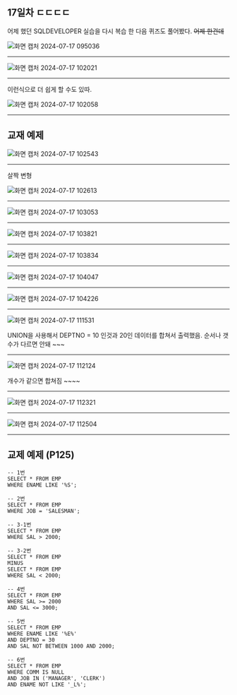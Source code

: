 ## 17일차 ㄷㄷㄷㄷ

어제 했던 SQLDEVELOPER 실습을 다시 복습 한 다음
퀴즈도 풀어봤다. ~~어제 한건데~~

![화면 캡처 2024-07-17 095036](https://github.com/user-attachments/assets/f57b4ba3-b26d-4d78-b868-1e04d4db3d12)

***

![화면 캡처 2024-07-17 102021](https://github.com/user-attachments/assets/77019943-8241-4ff4-9357-8f37097a1360)

***
이런식으로 더 쉽게 할 수도 있따.


![화면 캡처 2024-07-17 102058](https://github.com/user-attachments/assets/013f83ef-f43a-42e0-a051-be2a2ab60d6e)

***

## 교재 예제
![화면 캡처 2024-07-17 102543](https://github.com/user-attachments/assets/5be0d86e-b61b-4d3c-b477-8565f9f429da)
***

살짝 변형


![화면 캡처 2024-07-17 102613](https://github.com/user-attachments/assets/67968c28-0e2e-47d7-9cba-05e1b7c0c93a)
***

![화면 캡처 2024-07-17 103053](https://github.com/user-attachments/assets/5160f5a9-f484-42ee-a997-fa5630f67d7d)
***
![화면 캡처 2024-07-17 103821](https://github.com/user-attachments/assets/ae61c8ff-de87-4522-bfda-7ba1de1ec414)
***
![화면 캡처 2024-07-17 103834](https://github.com/user-attachments/assets/d6f63eaa-3507-43f0-ae24-95dfad908395)
***
![화면 캡처 2024-07-17 104047](https://github.com/user-attachments/assets/d0e3f754-fe92-4644-9720-7aa052fa189e)
***
![화면 캡처 2024-07-17 104226](https://github.com/user-attachments/assets/0d862964-2cc4-4f33-a760-c1b4269c928f)
***
![화면 캡처 2024-07-17 111531](https://github.com/user-attachments/assets/717a70c3-3d0a-4079-99d1-abd8fe5c68aa)



UNION을 사용해서 DEPTNO = 10 인것과 20인 데이터를 합쳐서 출력했음. 순서나 갯수가 다르면 안돼 ~~~
***
![화면 캡처 2024-07-17 112124](https://github.com/user-attachments/assets/8064f922-f93f-40e8-9c26-157998649511)



개수가 같으면 합쳐짐 ~~~~
***

![화면 캡처 2024-07-17 112321](https://github.com/user-attachments/assets/4dd783f2-badd-4601-952b-63a4cb2c10e3)
***

![화면 캡처 2024-07-17 112504](https://github.com/user-attachments/assets/aff5fb20-1c5d-425b-b318-092f11bcca56)
***

## 교제 예제 (P125)
```
-- 1번
SELECT * FROM EMP
WHERE ENAME LIKE '%S';

-- 2번
SELECT * FROM EMP
WHERE JOB = 'SALESMAN';

-- 3-1번
SELECT * FROM EMP
WHERE SAL > 2000;

-- 3-2번
SELECT * FROM EMP
MINUS
SELECT * FROM EMP
WHERE SAL < 2000;

-- 4번
SELECT * FROM EMP
WHERE SAL >= 2000
AND SAL <= 3000;

-- 5번
SELECT * FROM EMP
WHERE ENAME LIKE '%E%'
AND DEPTNO = 30
AND SAL NOT BETWEEN 1000 AND 2000;

-- 6번
SELECT * FROM EMP
WHERE COMM IS NULL
AND JOB IN ('MANAGER', 'CLERK')
AND ENAME NOT LIKE '_L%';
```








